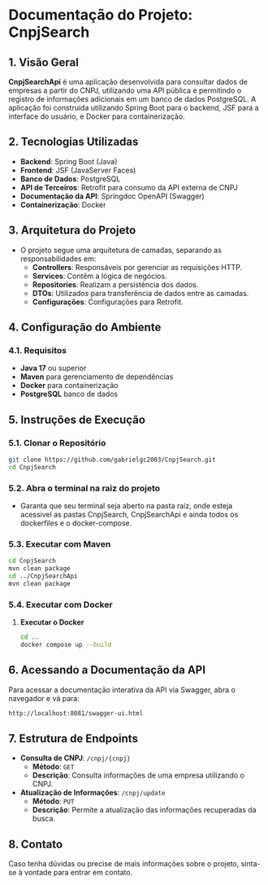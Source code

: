 # Documentação do Projeto: CnpjSearch

## 1. Visão Geral

**CnpjSearchApi** é uma aplicação desenvolvida para consultar dados de empresas a partir do CNPJ, utilizando uma API pública e permitindo o registro de informações adicionais em um banco de dados PostgreSQL. A aplicação foi construída utilizando Spring Boot para o backend, JSF para a interface do usuário, e Docker para containerização.

## 2. Tecnologias Utilizadas

- **Backend**: Spring Boot (Java)
- **Frontend**: JSF (JavaServer Faces)
- **Banco de Dados**: PostgreSQL
- **API de Terceiros**: Retrofit para consumo da API externa de CNPJ
- **Documentação da API**: Springdoc OpenAPI (Swagger)
- **Containerização**: Docker

## 3. Arquitetura do Projeto

- O projeto segue uma arquitetura de camadas, separando as responsabilidades em:
    - **Controllers**: Responsáveis por gerenciar as requisições HTTP.
    - **Services**: Contêm a lógica de negócios.
    - **Repositories**: Realizam a persistência dos dados.
    - **DTOs**: Utilizados para transferência de dados entre as camadas.
    - **Configurações**: Configurações para Retrofit.

## 4. Configuração do Ambiente

### 4.1. Requisitos

- **Java 17** ou superior
- **Maven** para gerenciamento de dependências
- **Docker** para containerização
- **PostgreSQL** banco de dados


## 5. Instruções de Execução

### 5.1. Clonar o Repositório

```bash
git clone https://github.com/gabrielgc2003/CnpjSearch.git
cd CnpjSearch
```

### 5.2. Abra o terminal na raiz do projeto
- Garanta que seu terminal seja aberto na pasta raíz, onde esteja acessivel as pastas CnpjSearch, CnpjSearchApi e ainda todos os dockerfiles e o docker-compose.
### 5.3. Executar com Maven

```bash
cd CnpjSearch
mvn clean package
cd ../CnpjSearchApi
mvn clean package
```

### 5.4. Executar com Docker

1. **Executar o Docker**
    
    ```bash
    cd ..
    docker compose up --build    
    ```
   
    

## 6. Acessando a Documentação da API

Para acessar a documentação interativa da API via Swagger, abra o navegador e vá para:

```bash
http://localhost:8081/swagger-ui.html
```

## 7. Estrutura de Endpoints

- **Consulta de CNPJ**: `/cnpj/{cnpj}`
    - **Método**: `GET`
    - **Descrição**: Consulta informações de uma empresa utilizando o CNPJ.
- **Atualização de Informações**: `/cnpj/update`
    - **Método**: `PUT`
    - **Descrição**: Permite a atualização das informações recuperadas da busca.



## 8. Contato

Caso tenha dúvidas ou precise de mais informações sobre o projeto, sinta-se à vontade para entrar em contato.
